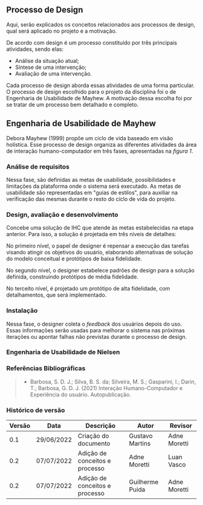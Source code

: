 ## Processo de Design
Aqui, serão explicados os conceitos relacionados aos processos de design, qual será aplicado no projeto e a motivação. 

De acordo com  design é um processo constituído por três principais atividades, sendo elas:
- Análise da situação atual;
- Síntese de uma intervenção;
- Avaliação de uma intervenção.

Cada processo de design aborda essas atividades de uma forma particular. O processo de design escolhido para o projeto da disciplina foi o de Engenharia de Usabilidade de Mayhew. A motivação dessa escolha foi por se tratar de um processo bem detalhado e completo. 

## Engenharia de Usabilidade de Mayhew

Debora Mayhew (1999) propõe um ciclo de vida baseado em visão holística.
Esse processo de design organiza as diferentes atividades da área de interação humano-computador em três fases, apresentadas na _figura 1_.


### Análise de requisitos

Nessa fase, são definidas as metas de usabilidade, possibilidades e limitações da plataforma onde o sistema será executado.
As metas de usabilidade são representadas em "guias de estilos", para auxiliar na verificação das mesmas durante o resto do ciclo de vida do projeto.

### Design, avaliação e desenvolvimento

Concebe uma solução de IHC que atende às metas estabelecidas na etapa anterior.
Para isso, a solução é projetada em três níveis de detalhes:

No primeiro nível, o papel de designer é repensar a execução das tarefas visando atingir os objetivos do usuário, elaborando alternativas de solução do modelo conceitual e protótipos de baixa fidelidade.

No segundo nível, o designer estabelece padrões de design para a solução definida, construindo protótipos de média fidelidade.

No terceito nível, é projetado um protótipo de alta fidelidade, com detalhamentos, que será implementado.

### Instalação

Nessa fase, o designer coleta o _feedback_ dos usuários depois do uso.
Essas informações serão usadas para melhorar o sistema nas próximas iterações ou apontar falhas não previstas durante o processo de design.

### Engenharia de Usabilidade de Nielsen
### Referências Bibliográficas

> - Barbosa, S. D. J.; Silva, B. S. da; Silveira, M. S.; Gasparini, I.; Darin, T.; Barbosa, G. D. J. (2021) Interação
Humano-Computador e Experiência do usuário. Autopublicação.

### Histórico de versão

| Versão | Data | Descrição | Autor | Revisor
| ------ | ---- | --------- | ----- | ------- 
| 0.1    | 29/06/2022 | Criação do documento | Gustavo Martins | Adne Moretti
| 0.2  | 07/07/2022 | Adição de conceitos e processo | Adne Moretti | Luan Vasco |
| 0.2  | 07/07/2022 | Adição de conceitos e processo | Guilherme Puida | Adne Moretti |
